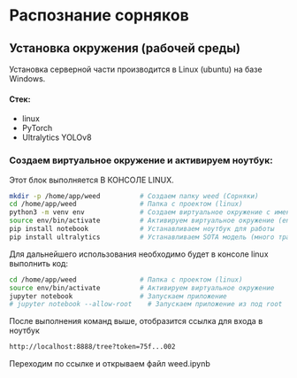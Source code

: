 # Распознание сорняков
## Установка окружения (рабочей среды)
Установка серверной части производится в Linux (ubuntu) на базе Windows.
#### Стек:
* linux
* PyTorch
* Ultralytics YOLOv8
### Создаем виртуальное окружение и активируем ноутбук:
Этот блок выполняется В КОНСОЛЕ LINUX.
```bash
mkdir -p /home/app/weed          # Создаем папку weed (Сорняки)
cd /home/app/weed                # Папка c проектом (linux)
python3 -m venv env              # Создаем виртуальное окружение с именем env (Только 1 раз)
source env/bin/activate          # Активируем виртуальное окружение (env)
pip install notebook             # Устанавливаем ноутбук для работы
pip install ultralytics          # Устанавливаем SOTA модель (много трафика)
```
Для дальнейшего использования необходимо будет в консоле linux выполнить код:
```bash
cd /home/app/weed                # Папка c проектом (linux)
source env/bin/activate          # Активируем виртуальное окружение
jupyter notebook                 # Запускаем приложение
# jupyter notebook --allow-root    # Запускаем приложение из под root
```
После выполнения команд выше, отобразится ссылка для входа в ноутбук 
```bash
http://localhost:8888/tree?token=75f...002
```
Переходим по ссылке и открываем файл weed.ipynb